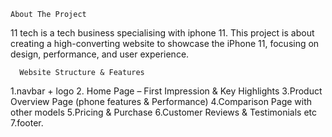     About The Project
11 tech is a tech business specialising with iphone 11.
This project is about creating a high-converting website to showcase the iPhone 11, focusing on design, performance, and user experience.

      Website Structure & Features
1.navbar + logo 
2. Home Page – First Impression & Key Highlights 
3.Product Overview Page (phone features & Performance) 
4.Comparison Page with other models 
5.Pricing & Purchase 
6.Customer Reviews & Testimonials etc 
7.footer.
